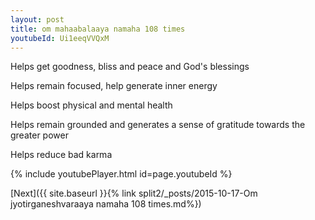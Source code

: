 ```yaml
---
layout: post
title: om mahaabalaaya namaha 108 times
youtubeId: Ui1eeqVVQxM
---
```

 
 
Helps get goodness, bliss and peace and God's blessings
 
Helps remain focused, help generate inner energy 
 
Helps boost physical and mental health 
 
Helps remain grounded and generates a sense of gratitude towards the greater power 
 
Helps reduce bad karma
 
 
 
 


{% include youtubePlayer.html id=page.youtubeId %}
 
[Next]({{ site.baseurl }}{% link  split2/_posts/2015-10-17-Om jyotirganeshvaraaya namaha 108 times.md%})
 
